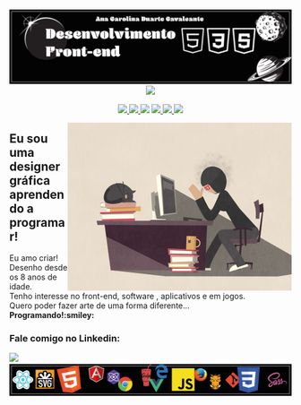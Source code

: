 <p align="center">
  <br>
  <a href="https://devartes-portfolio.vercel.app/"><img src="https://github.com/devartes/devartes/blob/main/soufrontend.png" alt="devartes"></a>
  <br>
  <a href="#">
    <img src="https://shields.io/badge/programar%20%C3%A9%20uma%20arte!-black?logo=github&style=for-the-badge">
  </a>
  <br>
</p> 
<p align="center">
  <a href="#">
    <img src="https://shields.io/badge/skills-n%C3%ADvel:%20iniciante%20-purple?logo=github&style=for-the-badge">
  </a>
  <a href="#">
    <img src="https://img.shields.io/badge/Bootstrap-563D7C?style=for-the-badge&logo=bootstrap&logoColor=white">
  </a>
  <a href="#"><img src="https://img.shields.io/badge/HTML5-E34F26?style=for-the-badge&logo=html5&logoColor=white"></a>
  <a href="#">
      <img src="https://img.shields.io/badge/JavaScript-323330?style=for-the-badge&logo=javascript&logoColor=F7DF1E">
  </a>
  <a href="#">
    <img src="https://img.shields.io/badge/CSS3-1572B6?style=for-the-badge&logo=css3&logoColor=white">
  </a>
  <a href="#">
    <img src="https://img.shields.io/badge/jQuery-0769AD?style=for-the-badge&logo=jquery&logoColor=white">
  </a>
</p>

<p><a target="_blank" rel="noopener noreferrer" href="https://devartes-portfolio.vercel.app/?raw=true"><img align="right" alt="GIF" src="https://github.com/devartes/devartes/blob/main/dev.gif?raw=true" width="400" style="max-width:100%;"></a></p>
<h2><a id="eu-sou-uma-designer-gráfica-aprendendo-a-programar" class="anchor" aria-hidden="true" href="#eu-sou-uma-designer-gráfica-aprendendo-a-programar"></a>Eu sou uma designer gráfica aprendendo a programar!</h2>
<p align="left">
        Eu amo criar!
        Desenho desde os 8 anos de idade.
        <br>Tenho interesse no front-end, software , aplicativos e em jogos.
        <br>Quero poder fazer arte de uma forma diferente... 
        <br><strong>Programando!:smiley:</strong>
 </p>       

<h3><a id="fale-comigo-no-linkedin:" class="anchor" aria-hidden="true" href="#talk-with-me-i-am-kinda-awesome"></a>Fale comigo no Linkedin:</h3>
<a href="https://www.linkedin.com/in/anacdcavalcante">
    <img src="https://img.shields.io/badge/LinkedIn-0077B5?style=for-the-badge&logo=linkedin&logoColor=white">
  </a>
  
<img src="https://github.com/devartes/devartes/blob/main/codigo.png" alt="devartes">
